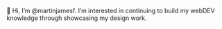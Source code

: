 👋 Hi, I’m @martinjamesf. I’m interested in continuing to build my webDEV knowledge through showcasing my design work.
